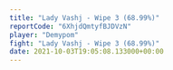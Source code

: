 ```yaml
---
title: "Lady Vashj - Wipe 3 (68.99%)"
reportCode: "6XhjdQmtyfBJDVzN"
player: "Demypom"
fight: "Lady Vashj - Wipe 3 (68.99%)"
date: 2021-10-03T19:05:08.133000+00:00
---
```

